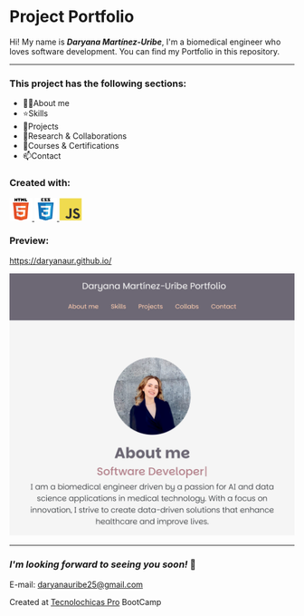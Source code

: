 # Project Portfolio
Hi! My name is ***Daryana Martínez-Uribe***, I'm a biomedical engineer who loves software development. You can find my Portfolio in this repository.
___________________________________________________________________________________________

### This project has the following sections:
- 👩‍🔬About me
- ⭐Skills
- 💼Projects
- 🔎Research & Collaborations
- 📜Courses & Certifications
- 📫Contact

### Created with:
<a href="https://www.w3.org/html/" target="_blank"> <img src="https://raw.githubusercontent.com/devicons/devicon/master/icons/html5/html5-original-wordmark.svg" alt="html5" width="40" height="40"/> </a>
  <a href="https://www.w3schools.com/css/" target="_blank"> <img src="https://raw.githubusercontent.com/devicons/devicon/master/icons/css3/css3-original-wordmark.svg" alt="css3" width="40" height="40"/> </a>
    <a href="https://developer.mozilla.org/en-US/docs/Web/JavaScript" target="_blank"> <img src="https://raw.githubusercontent.com/devicons/devicon/master/icons/javascript/javascript-original.svg" alt="javascript" width="40" height="40"/> </a>
    
### Preview:
https://daryanaur.github.io/ 

![Proyecto](Assets/PortadaPortfolio.png)
_________________________________________________________________________________________
### *I'm looking forward to seeing you soon!* 💌
E-mail: [daryanauribe25@gmail.com](mailto:daryanauribe25@gmail.com)

 <p>Created at <a target="_blank" href="https://tecnolochicas.mx/">Tecnolochicas Pro</a> BootCamp</p>
         
